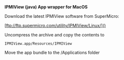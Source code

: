 **IPMIView (java) App wrapper for MacOS**

Download the latest IPMIView software from SuperMicro:

[ftp://ftp.supermicro.com/utility/IPMIView/Linux/]()

Uncompress the archive and copy the contents to 

``IPMIView.app/Resources/IPMIView``

Move the app bundle to the /Applications folder
